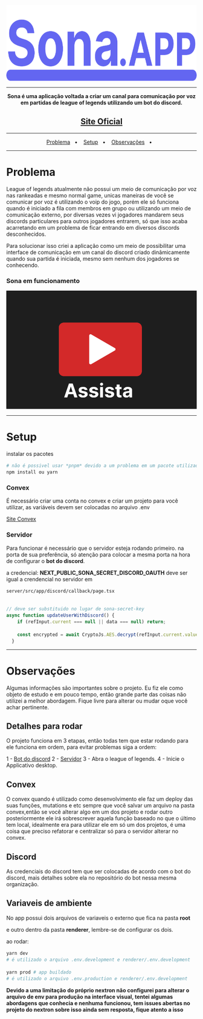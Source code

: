 <div aling="center">
<img src="/assets/Logo.svg" alt="Sona Logo" style="height: 200px; width:100%;"/>
</div>

---
<div align="center">
    <strong>
  Sona é uma aplicação voltada a criar um canal para comunicação por voz em partidas de league of legends utilizando um bot do discord.
  </strong>

  <h2>
    <a href="https://sona.app.br">Site Oficial</a>
  </h2>
  
</div>

---
<div align="center">

  <p align="center">
    <a href="#sobre">Problema</a>&nbsp;&nbsp;&nbsp;&#149;&nbsp;&nbsp;&nbsp;
    <a href="#setup">Setup</a>&nbsp;&nbsp;&nbsp;&#149;&nbsp;&nbsp;&nbsp;
    <a href="#observações">Observações</a>&nbsp;&nbsp;&nbsp;&#149;&nbsp;&nbsp;&nbsp;
   </p>
</div>

---

# Problema

League of legends atualmente não possui um meio de comunicação por voz nas rankeadas e mesmo normal game, unicas maneiras de você se comunicar por voz é utilizando o voip do jogo, porém ele só funciona 
quando é iniciado a fila com membros em grupo ou utilizando um meio de comunicação externo, por diversas vezes vi jogadores mandarem seus discords particulares para outros jogadores entrarem, só que isso acaba acarretando em um problema de ficar entrando em diversos discords desconhecidos.

Para solucionar isso criei a aplicação como um meio de possibilitar uma interface de comunicação em um canal do discord criado dinâmicamente quando sua partida é iniciada, mesmo sem nenhum dos jogadores se conhecendo.


### Sona em funcionamento

[![Watch the video](/assets/Youtube.png)](https://www.youtube.com/watch?v=F6JpOxfMgvs)

---

# Setup

instalar os pacotes

```bash
# não é possivel usar *pnpm* devido a um problema em um pacote utilizado na lib nextron
npm install ou yarn
```

### Convex


É necessário criar uma conta no convex e criar um projeto para você utilizar, as variáveis devem ser colocadas no arquivo .env

<a href="https://www.convex.dev">Site Convex</a>

### Servidor

Para funcionar é necessário que o servidor esteja rodando primeiro. na porta de sua preferência, só atenção para colocar a mesma porta na hora de configurar o **bot do discord**.

a credencial: **NEXT_PUBLIC_SONA_SECRET_DISCORD_OAUTH** deve ser igual a crendencial no servidor em 

```bash
server/src/app/discord/callback/page.tsx
```

```js

// deve ser substituido no lugar de sona-secret-key
async function updateUserWithDiscord() {
    if (refInput.current === null || data === null) return;

    const encrypted = await CryptoJs.AES.decrypt(refInput.current.value, "sona-secret-key")
  }
```

---

# Observações

Algumas informações são importantes sobre o projeto. Eu fiz ele como objeto de estudo e em pouco tempo, então grande parte das coisas não utilizei a melhor abordagem. Fique livre para alterar ou mudar oque você achar pertinente. 

## Detalhes para rodar

O projeto funciona em 3 etapas, então todas tem que estar rodando para ele funciona em ordem, para evitar problemas siga a ordem:

1 - [Bot do discord](https://github.com/AguaPotavel/sona-voice-app/tree/main/bot)
2 - [Servidor](https://github.com/AguaPotavel/sona-server)
3 - Abra o league of legends.
4 - Inicie o Applicativo desktop.

## Convex

O convex quando é utilizado como desenvolvimento ele faz um deploy das suas funções, mutations e etc sempre que você salvar um arquivo na pasta convex,então se você alterar algo em um dos projeto e rodar outro posteriormente ele irá sobrescrever aquela função baseado no que o último tem local, idealmente era para utilizar ele em só um dos projetos, é uma coisa que preciso refatorar e centralizar só para o servidor alterar no convex.

## Discord

As credenciais do discord tem que ser colocadas de acordo com o bot do discord, mais detalhes sobre ela no repositório do bot nessa mesma organização.

## Variaveis de ambiente

No app possui dois arquivos de variaveis o externo que fica na pasta **root**

e outro dentro da pasta **renderer**, lembre-se de configurar os dois.

ao rodar: 

```bash
yarn dev 
# é utilizado o arquivo .env.development e renderer/.env.development

yarn prod # app buildado
# é utilizado o arquivo .env.production e renderer/.env.development
```

**Devido a uma limitação do próprio nextron não configurei para alterar o arquivo de env para produção na interface visual, tentei algumas abordagens que conhecia e nenhuma funcionou, tem issues abertas no projeto do nextron sobre isso ainda sem resposta, fique atento a isso**

